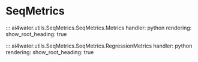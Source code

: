 # SeqMetrics
::: ai4water.utils.SeqMetrics.SeqMetrics.Metrics
    handler: python
    rendering:
        show_root_heading: true

::: ai4water.utils.SeqMetrics.SeqMetrics.RegressionMetrics
    handler: python
    rendering:
        show_root_heading: true

